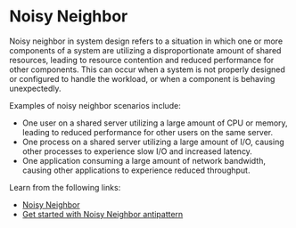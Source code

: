 # Noisy Neighbor

Noisy neighbor in system design refers to a situation in which one or more components of a system are utilizing a disproportionate amount of shared resources, leading to resource contention and reduced performance for other components. This can occur when a system is not properly designed or configured to handle the workload, or when a component is behaving unexpectedly.

Examples of noisy neighbor scenarios include:

- One user on a shared server utilizing a large amount of CPU or memory, leading to reduced performance for other users on the same server.
- One process on a shared server utilizing a large amount of I/O, causing other processes to experience slow I/O and increased latency.
- One application consuming a large amount of network bandwidth, causing other applications to experience reduced throughput.

Learn from the following links:

- [Noisy Neighbor](https://docs.aws.amazon.com/wellarchitected/latest/saas-lens/noisy-neighbor.html)
- [Get started with Noisy Neighbor antipattern](https://learn.microsoft.com/en-us/azure/architecture/antipatterns/noisy-neighbor/noisy-neighbor)